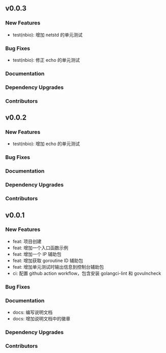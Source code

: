 ## v0.0.3

### New Features

- test(nbio): 增加 netstd 的单元测试

### Bug Fixes

- test(nbio): 修正 echo 的单元测试

### Documentation

### Dependency Upgrades

### Contributors

## v0.0.2

### New Features

- test(nbio): 增加 echo 的单元测试

### Bug Fixes

### Documentation

### Dependency Upgrades

### Contributors

## v0.0.1

### New Features

- feat: 项目创建
- feat: 增加一个入口函数示例
- feat: 增加一个 IP 辅助包
- feat: 增加获取 goroutine ID 辅助包
- feat: 增加单元测试时输出信息到控制台辅助包
- ci: 配置 github action workflow，包含安装 golangci-lint 和 govulncheck

### Bug Fixes

### Documentation

- docs: 编写说明文档
- docs: 增加说明文档中的徽章

### Dependency Upgrades

### Contributors
